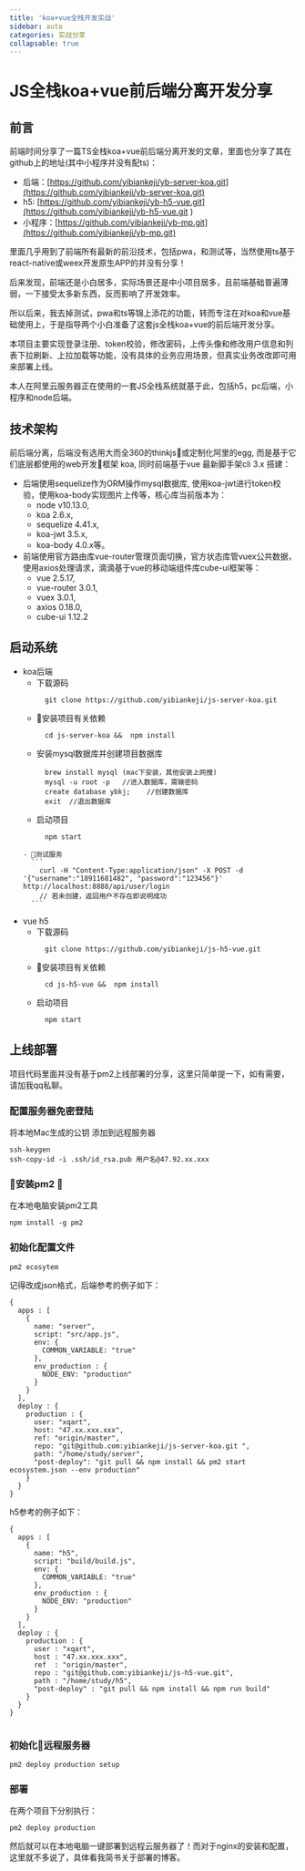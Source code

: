 ```yaml
---
title: 'koa+vue全栈开发实战'
sidebar: auto
categories: 实战分享
collapsable: true
---
```

# JS全栈koa+vue前后端分离开发分享
## 前言
前端时间分享了一篇TS全栈koa+vue前后端分离开发的文章，里面也分享了其在github上的地址(其中小程序并没有配ts)：
- 后端：[https://github.com/yibiankeji/yb-server-koa.git](https://github.com/yibiankeji/yb-server-koa.git)
- h5: [https://github.com/yibiankeji/yb-h5-vue.git](https://github.com/yibiankeji/yb-h5-vue.git )
- 小程序：[https://github.com/yibiankeji/yb-mp.git](https://github.com/yibiankeji/yb-mp.git)

里面几乎用到了前端所有最新的前沿技术，包括pwa，和测试等，当然使用ts基于react-native或weex开发原生APP的并没有分享！

后来发现，前端还是小白居多，实际场景还是中小项目居多，且前端基础普遍薄弱，一下接受太多新东西，反而影响了开发效率。

所以后来，我去掉测试，pwa和ts等锦上添花的功能，转而专注在对koa和vue基础使用上，于是指导两个小白准备了这套js全栈koa+vue的前后端开发分享。

本项目主要实现登录注册、token校验，修改密码，上传头像和修改用户信息和列表下拉刷新、上拉加载等功能，没有具体的业务应用场景，但真实业务改改即可用来部署上线。

本人在阿里云服务器正在使用的一套JS全栈系统就基于此，包括h5，pc后端，小程序和node后端。

## 技术架构
前后端分离，后端没有选用大而全360的thinkjs或定制化阿里的egg, 而是基于它们底层都使用的web开发框架 koa, 同时前端基于vue 最新脚手架cli 3.x 搭建：
- 后端使用sequelize作为ORM操作mysql数据库, 使用koa-jwt进行token校验，使用koa-body实现图片上传等，核心库当前版本为：
    - node v10.13.0,
    - koa 2.6.x,
    - sequelize 4.41.x, 
    - koa-jwt 3.5.x, 
    - koa-body 4.0.x等。
- 前端使用官方路由库vue-router管理页面切换，官方状态库管vuex公共数据，使用axios处理请求，滴滴基于vue的移动端组件库cube-ui框架等：
    - vue 2.5.17, 
    - vue-router 3.0.1, 
    - vuex 3.0.1, 
    - axios 0.18.0, 
    - cube-ui 1.12.2
## 启动系统
- koa后端
    - 下载源码
        ```
          git clone https://github.com/yibiankeji/js-server-koa.git   
        ```
    - 安装项目有关依赖
        ```
          cd js-server-koa &&  npm install 
        ```
    - 安装mysql数据库并创建项目数据库
        ```
          brew install mysql (mac下安装，其他安装上网搜)
          mysql -u root -p   //进入数据库，需输密码
          create database ybkj;    //创建数据库
          exit  //退出数据库
        ```
     - 启动项目
        ```
          npm start  
        ```
      - 测试服务
        ```
          curl -H "Content-Type:application/json" -X POST -d '{"username":"18911681482", "password":"123456"}' http://localhost:8888/api/user/login
          // 若未创建，返回用户不存在即说明成功
        ```
- vue h5
    - 下载源码
        ```
          git clone https://github.com/yibiankeji/js-h5-vue.git   
        ```
    - 安装项目有关依赖
        ```
          cd js-h5-vue &&  npm install 
        ```
    - 启动项目
        ```
          npm start  
        ```
## 上线部署
项目代码里面并没有基于pm2上线部署的分享，这里只简单提一下，如有需要，请加我qq私聊。
### 配置服务器免密登陆
将本地Mac生成的公钥 添加到远程服务器
```
ssh-keygen
ssh-copy-id -i .ssh/id_rsa.pub 用户名@47.92.xx.xxx
```

### 安装pm2 
在本地电脑安装pm2工具
```
npm install -g pm2
```

### 初始化配置文件
```
pm2 ecosytem
```
记得改成json格式，后端参考的例子如下：
```
{
  apps : [
    {
      name: "server",
      script: "src/app.js",
      env: {
        COMMON_VARIABLE: "true"
      },
      env_production : {
        NODE_ENV: "production"
      }
    }
  ],
  deploy : {
    production : {
      user: "xqart",
      host: "47.xx.xxx.xxx",
      ref: "origin/master",
      repo: "git@github.com:yibiankeji/js-server-koa.git ",
      path: "/home/study/server",
      "post-deploy": "git pull && npm install && pm2 start ecosystem.json --env production"
    }
  }
}

```
h5参考的例子如下：
```
{
  apps : [
    {
      name: "h5",
      script: "build/build.js",
      env: {
        COMMON_VARIABLE: "true"
      },
      env_production : {
        NODE_ENV: "production"
      }
    }
  ],
  deploy : {
    production : {
      user : "xqart",
      host : "47.xx.xxx.xxx",
      ref  : "origin/master",
      repo : "git@github.com:yibiankeji/js-h5-vue.git",
      path : "/home/study/h5",
      "post-deploy" : "git pull && npm install && npm run build"
    }
  }
}


```
### 初始化远程服务器
```
pm2 deploy production setup
```
### 部署
在两个项目下分别执行：
```
pm2 deploy production
```
然后就可以在本地电脑一键部署到远程云服务器了！而对于nginx的安装和配置，这里就不多说了，具体看我简书关于部署的博客。